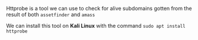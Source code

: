 Httprobe is a tool we can use to check for alive subdomains gotten from the result of both `assetfinder` and `amass`

We can install this tool on **Kali Linux** with the command `sudo apt install httprobe`